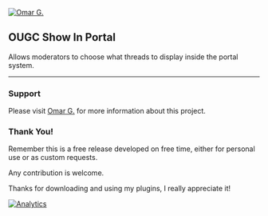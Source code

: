 [![Omar G.](http://omarg.me/cache/images/logo.png "Omar G. MyBB Page")](http://omarg.me/page?mybb "Omar G. MyBB Page")

## OUGC Show In Portal
Allows moderators to choose what threads to display inside the portal system.

***

### Support
Please visit [Omar G.](https://omarg.me/thread?public/plugins/mybb-ougc-show-in-portal "Visit Omar.G") for more information about this project.

### Thank You!
Remember this is a free release developed on free time, either for personal use or as custom requests.

Any contribution is welcome.

Thanks for downloading and using my plugins, I really appreciate it!

[![Analytics](https://ga-beacon.appspot.com/UA-54127252-4/OUGC-Show-in-Portal/README?flat&useReferer)](https://github.com/igrigorik/ga-beacon)
